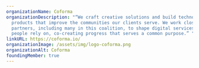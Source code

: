 ```yaml
---
organizationName: Coforma
organizationDescription: "“We craft creative solutions and build technology
  products that improve the communities our clients serve. We work closely with
  partners, including many in this coalition, to shape digital services that
  people rely on, co-creating progress that serves a common purpose.” "
linkURL: https://coforma.io/
organizationImage: /assets/img/logo-coforma.png
organizationAlt: Coforma
foundingMember: true
---
```

